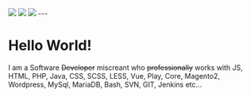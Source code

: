 <img src="https://github.com/user-attachments/assets/76c67908-bd6c-403a-bc0f-478ff31db404" />
<img src="https://img.shields.io/badge/LinkedIn-0077B5?style=for-the-badge&logo=linkedin&logoColor=white" href="https://www.linkedin.com/in/kaelyx/"/>
<img src="https://img.shields.io/badge/kaelyx.dev-A3A3A3?style=flat-square" href="https://kaelyx.dev"/>
--- 

# Hello World!

I am a Software ~~Developer~~ miscreant who ~~professionally~~ works with JS, HTML, PHP, Java, CSS, SCSS, LESS, Vue, Play, Core, Magento2, Wordpress, MySql, MariaDB, Bash, SVN, GIT, Jenkins etc... 
